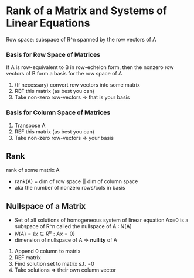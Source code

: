 # Rank of a Matrix and Systems of Linear Equations

Row  space: subspace of R^n spanned by the row vectors of A
### Basis for Row Space of Matrices
If A is row-equivalent to B in row-echelon form, then the  nonzero row vectors of B form a basis for the row space of A
1. (If necessary) convert row vectors into some matrix
2. REF this matrix (as best you can)
3. Take non-zero row-vectors => that is your basis
### Basis for Column Space of Matrices
1. Transpose A
2. REF this matrix (as best you can)
3. Take non-zero row-vectors => your basis
## Rank
rank of some matrix A
- rank(A) = dim of row space || dim of column space
- aka the number of nonzero rows/cols in basis

## Nullspace of a Matrix
- Set of all solutions of homogeneous system of linear equation Ax=0 is a subspace of R^n called the nullspace of A : N(A)
- $N(A)=\lbrace x \in R^{n}: Ax=0 \rbrace$
- dimension of nullspace of A => **nullity** of A

1. Append 0 column to matrix
2. REF matrix
3. Find solution set to matrix s.t. =0
4. Take solutions => their own column vector